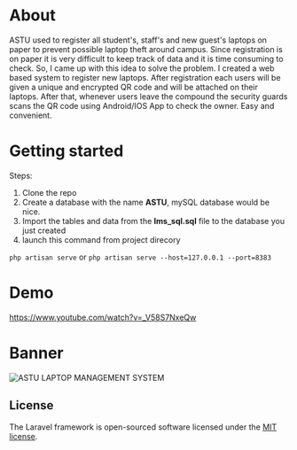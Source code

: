 # About

ASTU used to register all student's, staff's and new guest's laptops on paper to prevent possible laptop theft around campus. Since registration is on paper it is very difficult to keep track of data and it is time consuming to check. So, I came up with this idea to solve the problem. I created a web based system to register new laptops. After registration each users will be given a unique and encrypted QR code and will be attached on their laptops. After that, whenever users leave the compound the security guards scans the QR code using Android/IOS App to check the owner. Easy and convenient.

# Getting started

Steps:
  1. Clone the repo
  2. Create a database with the name <b>ASTU</b>, mySQL database would be nice.
  3. Import the tables and data from the <b>lms_sql.sql</b> file to the database you just created
  4. launch this command from project direcory 
  
  ``` php artisan serve ```   or   ``` php artisan serve --host=127.0.0.1 --port=8383 ```
     
 
      
     
# Demo
https://www.youtube.com/watch?v=_V58S7NxeQw

# Banner
![ASTU LAPTOP MANAGEMENT SYSTEM](https://user-images.githubusercontent.com/40062131/76290560-77b5d380-62bc-11ea-849b-6413ec09a85b.jpg)

## License

The Laravel framework is open-sourced software licensed under the [MIT license](http://opensource.org/licenses/MIT).
